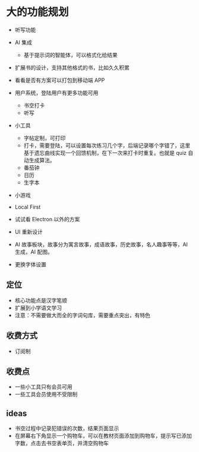 # 大的功能规划

- 听写功能
- AI 集成
  - 基于提示词的智能体，可以格式化给结果
- 扩展书的设计，支持其他格式的书，比如久久积累
- 看看是否有方案可以打包到移动端 APP
- 用户系统，登陆用户有更多功能可用
  - 书空打卡
  - 听写
- 小工具

  - 字帖定制，可打印
  - 打卡，需要登陆，可以设置每次练习几个字，后端记录哪个字错了，这里基于遗忘曲线实现一个回馈机制，在下一次来打卡时重复。也就是 quiz 自动生成算法。
  - 番茄钟
  - 日历
  - 生字本

- 小游戏
- Local First
- 试试看 Electron 以外的方案

- UI 重新设计
- AI 故事板块，故事分为寓言故事，成语故事，历史故事，名人趣事等等，AI 生成，AI 配图。
- 更换字体设置

## 定位

- 核心功能点是汉字笔顺
- 扩展到小学语文学习
- 注意：不需要做大而全的字词句库，需要重点突出，有特色

## 收费方式

- 订阅制

## 收费点

- 一些小工具只有会员可用
- 一些工具会员使用不受限制

## ideas

- 书空过程中记录犯错误的次数，结果页面显示
- 在屏幕右下角显示一个购物车，可以在教材页面添加到购物车，提示写已添加字数，点击去书空表单页，并清空购物车
